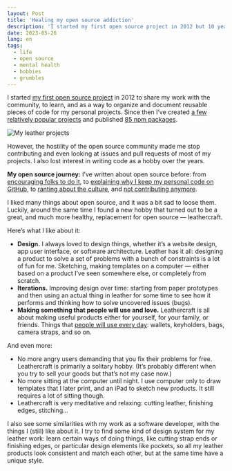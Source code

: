 ```yaml
---
layout: Post
title: 'Healing my open source addiction'
description: 'I started my first open source project in 2012 but 10 years later I quit it almost entirely because of its hostile culture. Recently, I found a hobby that gives me everything I liked about open source but without any of its downsides.'
date: 2023-05-26
lang: en
tags:
  - life
  - open source
  - mental health
  - hobbies
  - grumbles
---
```


I started [my first open source project](https://github.com/sapegin/richtypo.js) in 2012 to share my work with the community, to learn, and as a way to organize and document reusable pieces of code for my personal projects. Since then I’ve created [a few relatively popular projects](https://github.com/sapegin) and published [85 npm packages](https://www.npmjs.com/~sapegin).

![My leather projects](/images/leathercraft.jpg)

However, the hostility of the open source community made me stop contributing and even looking at issues and pull requests of most of my projects. I also lost interest in writing code as a hobby over the years.

**My open source journey:** I’ve written about open source before: from [encouraging folks to do it](/all/open-source-for-everyone/), to [explaining why I keep my personal code on GitHub](/all/personal-open-source/), to [ranting about the culture](/all/no-complaints-oss/), and [not contributing anymore](/all/going-offline/).

I liked many things about open source, and it was a bit sad to loose them. Luckily, around the same time I found a new hobby that turned out to be a great, and much more healthy, replacement for open source — leathercraft.

Here’s what I like about it:

- **Design.** I always loved to design things, whether it’s a website design, app user interface, or software architecture. Leather has it all: designing a product to solve a set of problems with a bunch of constraints is a lot of fun for me. Sketching, making templates on a computer — either based on a product I’ve seen somewhere else, or completely from scratch.
- **Iterations.** Improving design over time: starting from paper prototypes and then using an actual thing in leather for some time to see how it performs and thinking how to solve uncovered issues (bugs).
- **Making something that people will use and love.** Leathercraft is all about making useful products either for yourself, for your family, or friends. Things that [people will use every day](https://www.etsy.com/de-en/shop/KlatzLeatherGoods): wallets, keyholders, bags, camera straps, and so on.

And even more:

- No more angry users demanding that you fix their problems for free. Leathercraft is primarily a solitary hobby. (It’s probably different when you try to sell your goods but that’s not my case now.)
- No more sitting at the computer until night. I use computer only to draw templates that I later print, and an iPad to sketch new products. It still requires a lot of sitting though.
- Leathercraft is very meditative and relaxing: cutting leather, finishing edges, stitching…

I also see some similarities with my work as a software developer, with the things I (still) like about it. I try to find some kind of design system for my leather work: learn certain ways of doing things, like cutting strap ends or finishing edges, or particular design elements like pockets, so all my leather products look consistent and match each other, but at the same time have a unique style.
